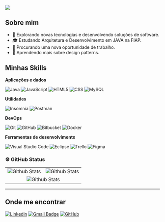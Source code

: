 ![](https://komarev.com/ghpvc/?username=igor-fga&color=006bed)

## Sobre mim

- 🤔 Explorando novas tecnologias e desenvolvendo soluções de software.
- 🎓 Estudando Arquitetura e Desenvolvimento em JAVA na FIAP.
- 💼 Procurando uma nova oportunidade de trabalho.
- 🌱 Aprendendo mais sobre design patterns.

## Minhas Skills

**Aplicações e dados**

![Java](https://img.shields.io/badge/-Java-333333?style=flat&logo=Java&logoColor=007396)
![JavaScript](https://img.shields.io/badge/-JavaScript-333333?style=flat&logo=javascript)
![HTML5](https://img.shields.io/badge/-HTML5-333333?style=flat&logo=HTML5)
![CSS](https://img.shields.io/badge/-CSS-333333?style=flat&logo=CSS3&logoColor=1572B6)
![MySQL](https://img.shields.io/badge/-MySQL-333333?style=flat&logo=mysql)

**Utilidades**

![Insomnia](https://img.shields.io/badge/-Insomnia-333333?style=flat&logo=insomnia)
![Postman](https://img.shields.io/badge/-Postman-333333?style=flat&logo=postman)

**DevOps**

![Git](https://img.shields.io/badge/-Git-333333?style=flat&logo=git)
![GitHub](https://img.shields.io/badge/-GitHub-333333?style=flat&logo=github)
![Bitbucket](https://img.shields.io/badge/-Bitbucket-333333?style=flat&logo=bitbucket)
![Docker](https://img.shields.io/badge/-Docker-333333?style=flat&logo=docker)

**Ferramentas de desenvolvimento**

![Visual Studio Code](https://img.shields.io/badge/-Visual%20Studio%20Code-333333?style=flat&logo=visual-studio-code&logoColor=007ACC)
![Eclipse](https://img.shields.io/badge/-Eclipse-333333?style=flat&logo=eclipse-ide&logoColor=2C2255)
![Trello](https://img.shields.io/badge/-Trello-333333?style=flat&logo=trello&logoColor=007ACC)
![Figma](https://img.shields.io/badge/-Figma-333333?style=flat&logo=figma&logoColor=007ACC)

### ⚙️ GitHub Status

<table>
  <tr>
    <td>
      <img
        align="center"
        src="https://github-readme-stats.vercel.app/api?username=igor-fga&theme=dark&hide_border=false&include_all_commits=true"
        alt="Github Stats"
      />
    </td>
    <td>
      <img
        align="center"
        src="https://github-readme-stats.vercel.app/api/top-langs/?username=igor-fga&theme=dark&hide_border=false&include_all_commits=true&count_private=true&layout=compact"
        alt="Github Stats"
      />
    </td>
  </tr>
  <tr>
    <td colspan="2" align="center">
      <img
        align="center"
        src="https://github-readme-streak-stats.herokuapp.com/?user=igor-fga&theme=dark&hide_border=false"
        alt="Github Stats"
      />
    </td>
  </tr>
</table>

--- 

## Onde me encontrar

[![Linkedin](https://img.shields.io/badge/-ifgandrade-blue?style=flat-square&logo=Linkedin&logoColor=white&link=https://www.linkedin.com/in/ifgandrade/)](https://www.linkedin.com/in/ifgandrade/)
[![Gmail Badge](https://img.shields.io/badge/-ifgandrade@gmail.com-006bed?style=flat-square&logo=Gmail&logoColor=white&link=mailto:ifgandrade@gmail.com)](mailto:ifgandrade@gmail.com)
[![GitHub](https://img.shields.io/github/followers/igor-fga?label=follow&style=social)](https://github.com/igor-fga)
